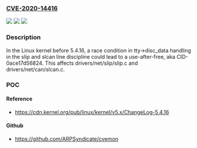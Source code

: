 ### [CVE-2020-14416](https://cve.mitre.org/cgi-bin/cvename.cgi?name=CVE-2020-14416)
![](https://img.shields.io/static/v1?label=Product&message=n%2Fa&color=blue)
![](https://img.shields.io/static/v1?label=Version&message=n%2Fa&color=blue)
![](https://img.shields.io/static/v1?label=Vulnerability&message=n%2Fa&color=brighgreen)

### Description

In the Linux kernel before 5.4.16, a race condition in tty->disc_data handling in the slip and slcan line discipline could lead to a use-after-free, aka CID-0ace17d56824. This affects drivers/net/slip/slip.c and drivers/net/can/slcan.c.

### POC

#### Reference
- https://cdn.kernel.org/pub/linux/kernel/v5.x/ChangeLog-5.4.16

#### Github
- https://github.com/ARPSyndicate/cvemon

